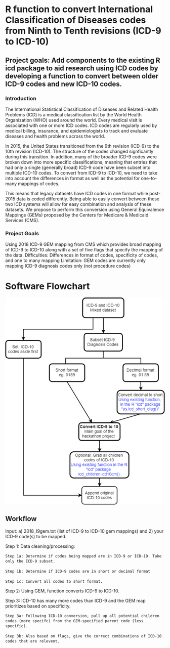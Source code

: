 # R function to convert International Classification of Diseases codes from Ninth to Tenth revisions (ICD-9 to ICD-10)

## Project goals: Add components to the existing R icd package to aid research using ICD codes by developing a function to convert between older ICD-9 codes and new ICD-10 codes.

### Introduction
The International Statistical Classification of Diseases and Related Health Problems (ICD) is a medical classification list by the World Health Organization (WHO) used around the world. Every medical visit is associated with one or more ICD codes. ICD codes are regularly used by medical billing, insurance, and epidemiologists to track and evaluate diseases and health problems across the world.  

In 2015, the United States transitioned from the 9th revision (ICD-9) to the 10th revision (ICD-10). The structure of the codes changed signficantly during this transition. In addition, many of the broader ICD-9 codes were broken down into more specific classifications, meaning that entries that had only a single (generally broad) ICD-9 code have been subset into multiple ICD-10 codes. To convert from ICD-9 to ICD-10, we need to take into account the differences in format as well as the potential for one-to-many mappings of codes.

This means that legacy datasets have ICD codes in one format while post-2015 data is coded differently. Being able to easily convert between these two ICD systems will allow for easy combination and analysis of these datasets. We propose to perform this conversion using General Equivalence Mappings (GEMs) proposed by the Centers for Medicare & Medicaid Services (CMS).

### Project Goals
Using 2018 ICD-9 GEM mapping from CMS which provides broad mapping of ICD-9 to ICD-10 along with a set of five flags that specify the mapping of the data. 
Difficulties: Differences in format of codes, specificity of codes, and one to many mapping
Limitation: GEM codes are currently only mapping ICD-9 diagnosis codes only (not procedure codes)

# Software Flowchart
![Flowchart](https://github.com/NCBI-Hackathons/Design-of-ICD-9-to-10-conversion-function-for-the-R-package-icd/blob/master/Updated%20flowchart.png "Flowchart")

## Workflow 
Input: a) 2018_I9gem.txt (list of ICD-9 to ICD-10 gem mappings) and 2) your ICD-9 code(s) to be mapped.

Step 1: Data cleaning/processing:

    Step 1a: Determine if codes being mapped are in ICD-9 or ICD-10. Take only the ICD-9 subset.

    Step 1b: Determine if ICD-9 codes are in short or decimal format

    Step 1c: Convert all codes to short format.

Step 2: Using GEM, function converts ICD-9 to ICD-10. 

Step 3: ICD-10 has many more codes than ICD-9 and the GEM map prioritizes based on specificity. 

    Step 3a: Following ICD-10 conversion, pull up all potential children codes (more specifc) from the GEM-specified parent code (less specific). 

    Step 3b: Also based on flags, give the correct combinations of ICD-10 codes that are relevent.

